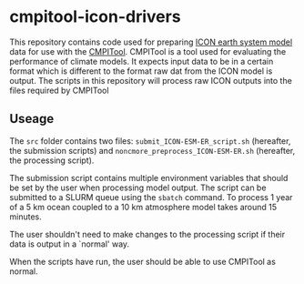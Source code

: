 # cmpitool-icon-drivers

This repository contains code used for preparing [ICON earth system model](https://www.icon-model.org) data for use with the [CMPITool](https://github.com/JanStreffing/cmpitool/tree/master). CMPITool is a tool used for evaluating the performance of climate models. It expects input data to be in a certain format which is different to the format raw dat from the ICON model is output. The scripts in this repository will process raw ICON outputs into the files required by CMPITool

## Useage
The `src` folder contains two files: `submit_ICON-ESM-ER_script.sh` (hereafter, the submission scripts) and `noncmore_preprocess_ICON-ESM-ER.sh` (hereafter, the processing script).

The submission script contains multiple environment variables that should be set by the user when processing model output. The script can be submitted to a SLURM queue using the `sbatch` command. To process 1 year of a 5 km ocean coupled to a 10 km atmosphere model takes around 15 minutes.

The user shouldn't need to make changes to the processing script if their data is output in a `normal' way.

When the scripts have run, the user should be able to use CMPITool as normal.